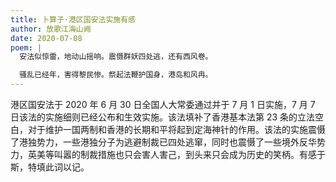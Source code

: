 ```yaml
---
title: 卜算子·港区国安法实施有感
author: 放歌江海山阙
date: 2020-07-08
poem: |
  安法似惊雷，地动山摇响。震慑群妖四处逃，还有西风卷。

  骚乱已经年，害得黎民惨。祭起法鞭护国身，港岛和风冉。
---
```


港区国安法于 2020 年 6 月 30 日全国人大常委通过并于 7 月 1 日实施，7 月 7 日该法的实施细则已经公布和生效实施。该法填补了香港基本法第 23 条的立法空白，对于维护一国两制和香港的长期和平将起到定海神针的作用。该法的实施震慑了港独势力，一些港独分子为逃避制裁已四处逃窜，同时也震慑了一些境外反华势力，英美等叫嚣的制裁措施也只会害人害己，到头来只会成为历史的笑柄。有感于斯，特填此词以记。
